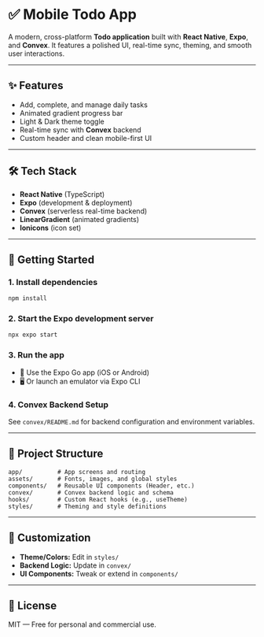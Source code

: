
# ✅ Mobile Todo App

A modern, cross-platform **Todo application** built with **React Native**, **Expo**, and **Convex**. It features a polished UI, real-time sync, theming, and smooth user interactions.

---

## ✨ Features

- Add, complete, and manage daily tasks
- Animated gradient progress bar
- Light & Dark theme toggle
- Real-time sync with **Convex** backend
- Custom header and clean mobile-first UI

---

## 🛠 Tech Stack

- **React Native** (TypeScript)
- **Expo** (development & deployment)
- **Convex** (serverless real-time backend)
- **LinearGradient** (animated gradients)
- **Ionicons** (icon set)

---

## 🚀 Getting Started

### 1. Install dependencies

```bash
npm install
```

### 2. Start the Expo development server

```bash
npx expo start
```

### 3. Run the app

- 📱 Use the Expo Go app (iOS or Android)
- 🖥️ Or launch an emulator via Expo CLI

### 4. Convex Backend Setup

See `convex/README.md` for backend configuration and environment variables.

---

## 📁 Project Structure

```text
app/          # App screens and routing
assets/       # Fonts, images, and global styles
components/   # Reusable UI components (Header, etc.)
convex/       # Convex backend logic and schema
hooks/        # Custom React hooks (e.g., useTheme)
styles/       # Theming and style definitions
```

---

## 🎨 Customization

- **Theme/Colors:** Edit in `styles/`
- **Backend Logic:** Update in `convex/`
- **UI Components:** Tweak or extend in `components/`

---

## 📄 License

MIT — Free for personal and commercial use.
